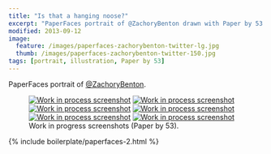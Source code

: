 ```yaml
---
title: "Is that a hanging noose?"
excerpt: "PaperFaces portrait of @ZachoryBenton drawn with Paper by 53 on an iPad."
modified: 2013-09-12
image: 
  feature: /images/paperfaces-zachorybenton-twitter-lg.jpg
  thumb: /images/paperfaces-zachorybenton-twitter-150.jpg
tags: [portrait, illustration, Paper by 53]
---
```


PaperFaces portrait of [@ZachoryBenton](http://twitter.com/zachorybenton).

<figure class="half">
	<a href="{{ site.url }}/images/paperfaces-zachorybenton-process-1-lg.jpg"><img src="{{ site.url }}/images/paperfaces-zachorybenton-process-1-600.jpg" alt="Work in process screenshot"></a>
	<a href="{{ site.url }}/images/paperfaces-zachorybenton-process-2-lg.jpg"><img src="{{ site.url }}/images/paperfaces-zachorybenton-process-2-600.jpg" alt="Work in process screenshot"></a>
	<a href="{{ site.url }}/images/paperfaces-zachorybenton-process-3-lg.jpg"><img src="{{ site.url }}/images/paperfaces-zachorybenton-process-3-600.jpg" alt="Work in process screenshot"></a>
	<a href="{{ site.url }}/images/paperfaces-zachorybenton-process-4-lg.jpg"><img src="{{ site.url }}/images/paperfaces-zachorybenton-process-4-600.jpg" alt="Work in process screenshot"></a>
	<a href="{{ site.url }}/images/paperfaces-zachorybenton-process-5-lg.jpg"><img src="{{ site.url }}/images/paperfaces-zachorybenton-process-5-600.jpg" alt="Work in process screenshot"></a>
	<a href="{{ site.url }}/images/paperfaces-zachorybenton-process-6-lg.jpg"><img src="{{ site.url }}/images/paperfaces-zachorybenton-process-6-600.jpg" alt="Work in process screenshot"></a>
	<figcaption>Work in progress screenshots (Paper by 53).</figcaption>
</figure>

{% include boilerplate/paperfaces-2.html %}